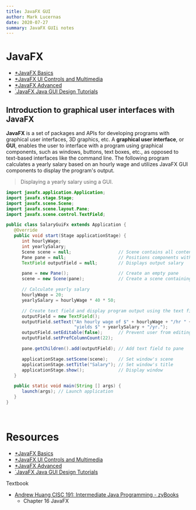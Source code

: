 ```yaml
---
title: JavaFX GUI
author: Mark Lucernas
date: 2020-07-27
summary: JavaFX GUIi notes
---
```



# JavaFX

  - [*JavaFX Basics](file:../../../../../../files/summer-2020/CISC-191/week-7/javafx_basics.pdf)
  - [*JavaFX UI Controls and Multimedia](file:../../../../../../files/summer-2020/CISC-191/week-7/javafx_UIControls_and_multimedia.pdf)
  - [*JavaFX Advanced](file:../../../../../../files/summer-2020/CISC-191/week-7/javafx_advanced.pdf)
  - [`JavaFX Java GUI Design Tutorials](https://www.youtube.com/watch?v=FLkOX4Eez6o&list=PL6gx4Cwl9DGBzfXLWLSYVy8EbTdpGbUIG)


## Introduction to graphical user interfaces with JavaFX

**JavaFX** is a set of packages and APIs for developing programs with graphical
user interfaces, 3D graphics, etc. A **graphical user interface**, or **GUI**,
enables the user to interface with a program using graphical components, such as
windows, buttons, text boxes, etc., as opposed to text-based interfaces like the
command line. The following program calculates a yearly salary based on an
hourly wage and utilizes JavaFX GUI components to display the program's output.

> Displaying a yearly salary using a GUI.

```java
import javafx.application.Application;
import javafx.stage.Stage;
import javafx.scene.Scene;
import javafx.scene.layout.Pane;
import javafx.scene.control.TextField;

public class SalaryGuiFx extends Application {
   @Override
   public void start(Stage applicationStage) {
      int hourlyWage;
      int yearlySalary;
      Scene scene = null;                  // Scene contains all content
      Pane pane = null;                    // Positions components within scene
      TextField outputField = null;        // Displays output salary

      pane = new Pane();                   // Create an empty pane
      scene = new Scene(pane);             // Create a scene containing the pane

      // Calculate yearly salary
      hourlyWage = 20;
      yearlySalary = hourlyWage * 40 * 50;

      // Create text field and display program output using the text field
      outputField = new TextField();
      outputField.setText("An hourly wage of $" + hourlyWage + "/hr " +
                          "yields $" + yearlySalary + "/yr.");
      outputField.setEditable(false);      // Prevent user from editing text
      outputField.setPrefColumnCount(22);

      pane.getChildren().add(outputField); // Add text field to pane

      applicationStage.setScene(scene);    // Set window's scene
      applicationStage.setTitle("Salary"); // Set window's title
      applicationStage.show();             // Display window
   }

   public static void main(String [] args) {
      launch(args); // Launch application
   }
}
```


<br>

# Resources

  - [*JavaFX Basics](file:../../../../../../files/summer-2020/CISC-191/week-7/javafx_basics.pdf)
  - [*JavaFX UI Controls and Multimedia](file:../../../../../../files/summer-2020/CISC-191/week-7/javafx_UIControls_and_multimedia.pdf)
  - [*JavaFX Advanced](file:../../../../../../files/summer-2020/CISC-191/week-7/javafx_advanced.pdf)
  - [`JavaFX Java GUI Design Tutorials](https://www.youtube.com/watch?v=FLkOX4Eez6o&list=PL6gx4Cwl9DGBzfXLWLSYVy8EbTdpGbUIG)


Textbook

  + [Andrew Huang CISC 191: Intermediate Java Programming - zyBooks](https://www.zybooks.com/)
    - Chapter 16 JavaFX

